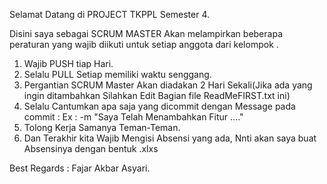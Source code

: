 Selamat Datang di PROJECT TKPPL Semester 4.

Disini saya sebagai SCRUM MASTER Akan melampirkan beberapa peraturan yang wajib diikuti untuk setiap anggota dari kelompok .

1. Wajib PUSH tiap Hari.
2. Selalu PULL Setiap memiliki waktu senggang.
3. Pergantian SCRUM Master Akan diadakan 2 Hari Sekali(Jika ada yang ingin ditambahkan Silahkan Edit Bagian file ReadMeFIRST.txt ini)
4. Selalu Cantumkan apa saja yang dicommit dengan Message pada commit : Ex : -m "Saya Telah Menambahkan Fitur ...."
5. Tolong Kerja Samanya Teman-Teman.
6. Dan Terakhir kita Wajib Mengisi Absensi yang ada, Nnti akan saya buat Absensinya dengan bentuk .xlxs


Best Regards : Fajar Akbar Asyari.